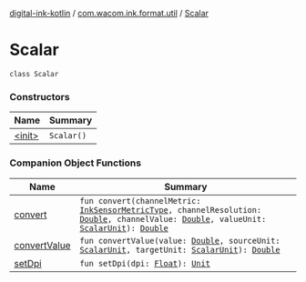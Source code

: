 [digital-ink-kotlin](../../index.md) / [com.wacom.ink.format.util](../index.md) / [Scalar](./index.md)

# Scalar

`class Scalar`

### Constructors

| Name | Summary |
|---|---|
| [&lt;init&gt;](-init-.md) | `Scalar()` |

### Companion Object Functions

| Name | Summary |
|---|---|
| [convert](convert.md) | `fun convert(channelMetric: `[`InkSensorMetricType`](../../com.wacom.ink.format.enums/-ink-sensor-metric-type/index.md)`, channelResolution: `[`Double`](https://kotlinlang.org/api/latest/jvm/stdlib/kotlin/-double/index.html)`, channelValue: `[`Double`](https://kotlinlang.org/api/latest/jvm/stdlib/kotlin/-double/index.html)`, valueUnit: `[`ScalarUnit`](../-scalar-unit/index.md)`): `[`Double`](https://kotlinlang.org/api/latest/jvm/stdlib/kotlin/-double/index.html) |
| [convertValue](convert-value.md) | `fun convertValue(value: `[`Double`](https://kotlinlang.org/api/latest/jvm/stdlib/kotlin/-double/index.html)`, sourceUnit: `[`ScalarUnit`](../-scalar-unit/index.md)`, targetUnit: `[`ScalarUnit`](../-scalar-unit/index.md)`): `[`Double`](https://kotlinlang.org/api/latest/jvm/stdlib/kotlin/-double/index.html) |
| [setDpi](set-dpi.md) | `fun setDpi(dpi: `[`Float`](https://kotlinlang.org/api/latest/jvm/stdlib/kotlin/-float/index.html)`): `[`Unit`](https://kotlinlang.org/api/latest/jvm/stdlib/kotlin/-unit/index.html) |
